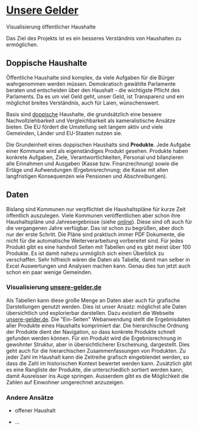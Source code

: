# [Unsere Gelder](https://unsere-gelder.de)

Visualisierung öffentlicher Haushalte

Das Ziel des Projekts ist es ein besseres Verständnis von Haushalten zu ermöglichen. 

## Doppische Haushalte

Öffentliche Haushalte sind komplex, da viele Aufgaben für die Bürger wahrgenommen werden müssen. Demokratisch gewählte Parlamente beraten und entscheiden über den Haushalt - die wichtigste Pflicht des Parlaments. Da es um viel Geld geht, unser Geld, ist Transparenz und ein möglichst breites Verständnis, auch für Laien, wünschenswert.

Basis sind [doppische](http://kommunalwiki.boell.de/index.php/Doppik) Haushalte, die grundsätzlich eine bessere Nachvollziehbarkeit und Vergleichbarkeit als kameralistische Ansätze bieten. Die EU fördert die Umstellung seit langem aktiv und viele Gemeinden, Länder und EU-Staaten nutzen sie.

Die Grundeinheit eines doppischen Haushalts sind **Produkte**. Jede Aufgabe einer Kommune wird als eigenständiges Produkt gesehen. Produkte haben konkrete Aufgaben, Ziele, Verantwortlichkeiten, Personal und bilanzieren alle Einnahmen und Ausgaben (Kasse bzw. Finanzrechnung) sowie die Ertäge und Aufwendungen (Ergebnisrechnung; die Kasse mit allen langfristigen Konsequenzen wie Pensionen und Abschreibungen).

## Daten

Bislang sind Kommunen nur verpflichtet die Haushaltspläne für kurze Zeit öffentlich auszulegen. Viele Kommunen veröffentlichen aber schon ihre Haushaltspläne und Jahresergebnisse (siehe [online](https://www.haushaltssteuerung.de/doppische-haushaltsplaene.html)). Diese sind oft auch für die vergangenen Jahre verfügbar. Das ist schon zu begrüßen, aber doch nur der erste Schritt. Die Pläne sind praktisch immer PDF Dokumente, die nicht für die automatische Weiterverarbeitung vorbereitet sind. Für jedes Produkt gibt es eine handvoll Seiten mit Tabellen und es gibt meist über 100 Produkte. Es ist damit nahezu unmöglich sich einen Überblick zu verschaffen. Sehr hilfreich wären die Daten als Tabelle, damit man selber in Excel Auswertungen und Analysen machen kann. Genau dies tun jetzt auch schon ein paar wenige Gemeinden.

### Visualisierung [unsere-gelder.de](https://unsere-gelder.de)

Als Tabellen kann diese große Menge an Daten aber auch für grafische Darstellungen genutzt werden. Dies ist unser Ansatz: möglichst alle Daten übersichtlich und explorierbar darstellen. Dazu existiert die Webseite [unsere-gelder.de](https://unsere-gelder.de). Die "Ein-Seiten" Webanwendung stellt die Ergebnisdaten aller Produkte eines Haushalts komprimiert dar. Die hierarchische Ordnung der Produkte dient der Navigation, so dass konkrete Produkte schnell gefunden werden können. Für ein Produkt wird die Ergebnisrechnung in gewohnter Struktur, aber in übersichtlicherer Erscheinung, dargestellt. Dies geht auch für die hierarchischen Zusammenfassungen von Produkten. Zu jeder Zahl im Haushalt kann die Zeitreihe grafisch eingeblendet werden, so dass die Zahl im historischen Kontext bewertet werden kann. Zusätzlich gibt es eine Rangliste der Produkte, die unterschiedlich sortiert werden kann, damit Ausreisser ins Auge springen. Ausserdem gibt es die Möglichkeit die Zahlen auf Einwohner umgerechnet anzuzeigen.

### Andere Ansätze

* offener Haushalt

* ...

